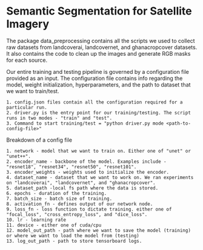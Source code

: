 # Semantic Segmentation for Satellite Imagery

The package data_preprocessing contains all the scripts we used to collect raw datasets from landcoverai, landcovernet, and ghanacropcover datasets. It also contains the code to clean up the images and generate RGB masks for each source.

Our entire training and testing pipeline is governed by a configuration file provided as an input. The configuration file contains info regarding the model, weight initialization, hyperparameters, and the path to dataset that we want to train/test.

    1. config.json files contain all the configuration required for a particular run.
    2. driver.py is the entry point for our training/testing. The script runs in two modes - "train" and "test".
    3. Command to start training/test = "python driver.py mode <path-to-config-file>"
    
Breakdown of a config file

    1. network - model that we want to train on. Either one of "unet" or "unet++".
    2. encoder_name - backbone of the model. Examples include - "resnet18", "resnet34", "resnet50", "resnet101".
    3. encoder_weights - weights used to initialize the encoder.
    4. dataset_name - dataset that we want to work on. We ran experiments on "landcoverai", "landcovernet", and "ghanacropcover".
    5. dataset_path -local fs path where the data is stored.
    6. epochs - duration of the training.
    7. batch_size - batch size of training.
    8. activation_fn - defines output of our network node.
    9. loss_fn - loss function to dictate training. either one of "focal_loss", "cross_entropy_loss", and "dice_loss".
    10. lr - learning rate
    11. device - either one of cuda/cpu
    12. model_out_path - path where we want to save the model (training) or where we want to load the model from (testing)
    13. log_out_path - path to store tensorboard logs.
